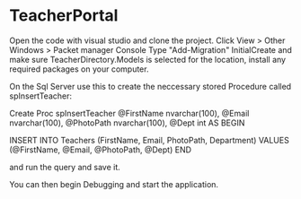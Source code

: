 # TeacherPortal

Open the code with visual studio and clone the project. 
Click View > Other Windows > Packet manager Console
Type "Add-Migration" InitialCreate and make sure TeacherDirectory.Models is selected for the location, install any required packages on your computer.

On the Sql Server use this to create the neccessary stored Procedure called spInsertTeacher:

Create Proc spInsertTeacher
@FirstName nvarchar(100),
@Email nvarchar(100),
@PhotoPath nvarchar(100),
@Dept int
AS
BEGIN

INSERT INTO Teachers
(FirstName, Email, PhotoPath, Department)
VALUES (@FirstName, @Email, @PhotoPath, @Dept)
END

and run the query and save it.

You can then begin Debugging and start the application.

